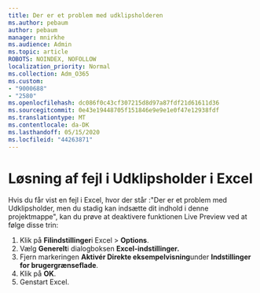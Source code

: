 ```yaml
---
title: Der er et problem med udklipsholderen
ms.author: pebaum
author: pebaum
manager: mnirkhe
ms.audience: Admin
ms.topic: article
ROBOTS: NOINDEX, NOFOLLOW
localization_priority: Normal
ms.collection: Adm_O365
ms.custom:
- "9000688"
- "2580"
ms.openlocfilehash: dc086f0c43cf307215d8d97a87fdf21d61611d36
ms.sourcegitcommit: 0e43e19448705f151846e9e9e1e0f47e12938fdf
ms.translationtype: MT
ms.contentlocale: da-DK
ms.lasthandoff: 05/15/2020
ms.locfileid: "44263871"
---
```

# <a name="resolving-excel-clipboard-error"></a>Løsning af fejl i Udklipsholder i Excel

Hvis du får vist en fejl i Excel, hvor der står :"Der er et problem med Udklipsholder, men du stadig kan indsætte dit indhold i denne projektmappe", kan du prøve at deaktivere funktionen Live Preview ved at følge disse trin:

1. Klik på **Filindstillinger**i Excel  >  **Options**.
3. Vælg **Generelt**i dialogboksen **Excel-indstillinger.**
4. Fjern markeringen **Aktivér Direkte eksempelvisning**under **Indstillinger for brugergrænseflade**.
5. Klik på **OK**.
6. Genstart Excel.
